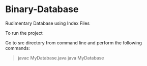 # Binary-Database
Rudimentary Database using Index Files

To run the project

Go to src directory from command line and perform the following commands:
> javac MyDatabase.java
> java MyDatabase
